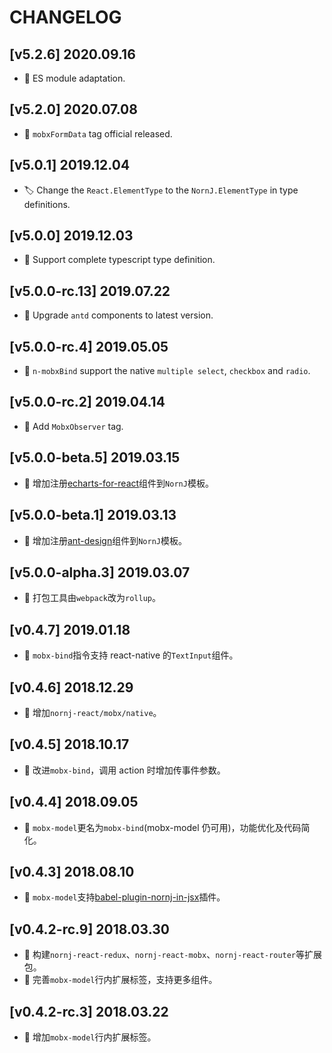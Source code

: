 # CHANGELOG

## [v5.2.6] 2020.09.16

- 🌟 ES module adaptation.

## [v5.2.0] 2020.07.08

- 🌟 `mobxFormData` tag official released.

## [v5.0.1] 2019.12.04

- 🏷️ Change the `React.ElementType` to the `NornJ.ElementType` in type definitions.

## [v5.0.0] 2019.12.03

- 🚩 Support complete typescript type definition.

## [v5.0.0-rc.13] 2019.07.22

- 🌟 Upgrade `antd` components to latest version.

## [v5.0.0-rc.4] 2019.05.05

- 🌟 `n-mobxBind` support the native `multiple select`, `checkbox` and `radio`.

## [v5.0.0-rc.2] 2019.04.14

- 🌟 Add `MobxObserver` tag.

## [v5.0.0-beta.5] 2019.03.15

- 🌟 增加注册[echarts-for-react](https://github.com/hustcc/echarts-for-react)组件到`NornJ`模板。

## [v5.0.0-beta.1] 2019.03.13

- 🌟 增加注册[ant-design](https://github.com/ant-design/ant-design)组件到`NornJ`模板。

## [v5.0.0-alpha.3] 2019.03.07

- 🌟 打包工具由`webpack`改为`rollup`。

## [v0.4.7] 2019.01.18

- 🌟 `mobx-bind`指令支持 react-native 的`TextInput`组件。

## [v0.4.6] 2018.12.29

- 🌟 增加`nornj-react/mobx/native`。

## [v0.4.5] 2018.10.17

- 🌟 改进`mobx-bind`，调用 action 时增加传事件参数。

## [v0.4.4] 2018.09.05

- 🌟 `mobx-model`更名为`mobx-bind`(mobx-model 仍可用)，功能优化及代码简化。

## [v0.4.3] 2018.08.10

- 🌟 `mobx-model`支持[babel-plugin-nornj-in-jsx](https://github.com/joe-sky/nornj/blob/master/packages/babel-plugin-nornj-in-jsx/README.md)插件。

## [v0.4.2-rc.9] 2018.03.30

- 🌟 构建`nornj-react-redux`、`nornj-react-mobx`、`nornj-react-router`等扩展包。
- 🌟 完善`mobx-model`行内扩展标签，支持更多组件。

## [v0.4.2-rc.3] 2018.03.22

- 🌟 增加`mobx-model`行内扩展标签。
